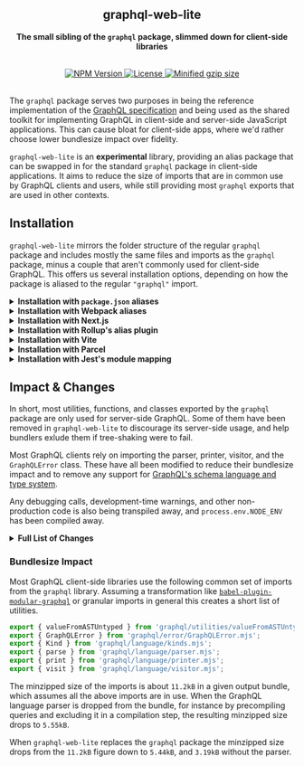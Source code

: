 <div align="center">
  <h2 align="center">graphql-web-lite</h2>
  <p align="center"><strong>The small sibling of the <code>graphql</code> package, slimmed down for client-side libraries</strong></p>
  <br />
  <a href="https://npmjs.com/package/graphql-web-lite">
    <img alt="NPM Version" src="https://img.shields.io/npm/v/graphql-web-lite.svg" />
  </a>
  <a href="https://npmjs.com/package/use-interactions">
    <img alt="License" src="https://img.shields.io/npm/l/graphql-web-lite.svg" />
  </a>
  <a href="https://bundlephobia.com/result?p=graphql-web-lite">
    <img alt="Minified gzip size" src="https://img.shields.io/bundlephobia/minzip/graphql-web-lite.svg?label=gzip%20size" />
  </a>
  <br />
  <br />
</div>

The `graphql` package serves two purposes in being the reference implementation of the
[GraphQL specification](https://spec.graphql.org/) and being used as the shared toolkit
for implementing GraphQL in client-side and server-side JavaScript applications. This
can cause bloat for client-side apps, where we'd rather choose lower bundlesize impact
over fidelity.

`graphql-web-lite` is an **experimental** library, providing an alias package that can
be swapped in for the standard `graphql` package in client-side applications.
It aims to reduce the size of imports that are in common use by GraphQL clients and
users, while still providing most `graphql` exports that are used in other contexts.

## Installation

`graphql-web-lite` mirrors the folder structure of the regular `graphql` package and
includes mostly the same files and imports as the `graphql` package, minus a couple
that aren't commonly used for client-side GraphQL.
This offers us several installation options, depending on how the package is aliased
to the regular `"graphql"` import.

<details>
<summary><strong>Installation with <code>package.json</code> aliases</strong></summary>

When your dependencies and `node_modules` folder isn't used by a _GraphQL server_ and
only used by a _GraphQL clients_, you can use a quick and easy npm installation alias.
In your `package.json` file you can define your `graphql` installation to use
`graphql-web-lite` instead, which is supported by both Yarn and npm:

```diff
{
  "dependencies": {
-    "graphql": "^15.5.0"
+    "graphql": "npm:graphql-web-lite@^15.5.1001"
  }
}
```

Alternatively, you can run an installation command to alias the package:<br />

```sh
npm install --save graphql@npm:graphql-web-lite
# or
yarn add graphql@npm:graphql-web-lite
```

When this isn't suitable — for instance, because the same dependencies are shared
with an API or server-side GraphQL consumer, or you're working inside a monorepo —
you can try one of the other aliasing techniques below.

</details>

<details>
<summary><strong>Installation with Webpack aliases</strong></summary>

First, we'll need to install `graphql-web-lite` _alongside_ the regular `graphql`
package.

```sh
npm install --save graphql-web-lite
# or
yarn add graphql-web-lite
```

To alias a package in Webpack, an entry must be added to your Webpack
configuration's `resolve.alias` section. Depending on your implementation,
the configuration may already contain some keys inside `resolve.alias`, and
you'd want to add another entry for `"graphql"`.

```js
const webpackConfig = {
  // ...
  resolve: {
    alias: {
      graphql: 'graphql-web-lite',
    },
  },
};
```

</details>

<details>
<summary><strong>Installation with Next.js</strong></summary>

First, we'll need to install `graphql-web-lite` _alongside_ the regular `graphql`
package.

```sh
npm install --save graphql-web-lite
# or
yarn add graphql-web-lite
```

In your [Next.js configuration file](https://nextjs.org/docs/api-reference/next.config.js/introduction),
under `next.config.js`, you can add an additional `webpack()` function that is
able to modify Next's Webpack configuration to add an alias for `graphql`.

```js
module.exports = {
  webpack(config, { isServer }) {
    if (!isServer) {
      config.resolve.alias = {
        ...config.resolve.alias,
        graphql: 'graphql-web-lite',
      };
    }
    return config;
  },
};
```

Here we're also ensuring that the alias isn't applied on the server-side, in case
an API route is using `graphql` for a server-side GraphQL schema.

</details>

<details>
<summary><strong>Installation with Rollup's alias plugin</strong></summary>

First, we'll need to install `graphql-web-lite` _alongside_ the regular `graphql`
package.

```sh
npm install --save graphql-web-lite
# or
yarn add graphql-web-lite
```

In Rollup, the easiest way to add a new alias is to use `@rollup/plugin-alias`.
We'll have to install this plugin and ensure that every import and deep import
to `graphql` is aliased to `graphql-web-lite`.

Any Rollup-based build will fail when the import name of the package does not
match the `name` field in the module's `package.json` file, so this step is
necessary.

```js
import alias from '@rollup/plugin-alias';

module.exports = {
  plugins: [
    alias({
      entries: [{ find: 'graphql', replacement: 'graphql-web-lite' }],
    }),
  ],
};
```

</details>

<details>
<summary><strong>Installation with Vite</strong></summary>

First, we'll need to install `graphql-web-lite` _alongside_ the regular `graphql`
package.

```sh
npm install --save graphql-web-lite
# or
yarn add graphql-web-lite
```

In your [Vite configuration file](https://vitejs.dev/config/#config-file-resolving)
you may add a new entry for its `resolve.alias` entries. This entry works the same
as Rollup's alias plugin.

```js
import { defineConfig } from 'vite';

export default defineConfig({
  resolve: {
    alias: {
      graphql: 'graphql-web-lite',
    },
  },
});
```

Here we're also ensuring that the alias isn't applied on the server-side, in case
an API route is using `graphql` for a server-side GraphQL schema.

</details>

<details>
<summary><strong>Installation with Parcel</strong></summary>

First, we'll need to install `graphql-web-lite` _alongside_ the regular `graphql`
package.

```sh
npm install --save graphql-web-lite
# or
yarn add graphql-web-lite
```

In Parcel, we can add an entry in our `package.json` file for an alias. Specifically,
the `alias` property may contain an object that maps packages to their aliases.

```diff
{
  "alias": {
+    "graphql": "graphql-web-lite"
  }
}
```

</details>

<details>
<summary><strong>Installation with Jest's module mapping</strong></summary>

First, we'll need to install `graphql-web-lite` _alongside_ the regular `graphql`
package.

```sh
npm install --save graphql-web-lite
# or
yarn add graphql-web-lite
```

Jest allows any module names to be remapped using regular expression-based
mappings. In your Jest config you'll need to add an entry for `graphql` that
remaps all imports and deep imports to `graphql-web-lite`.

```json
{
  "moduleNameMapper": {
    "graphql(.*)": "graphql-web-lite$1"
  }
}
```

</details>

## Impact & Changes

In short, most utilities, functions, and classes exported by the `graphql`
package are only used for server-side GraphQL. Some of them have been removed
in `graphql-web-lite` to discourage its server-side usage, and help bundlers
exlude them if tree-shaking were to fail.

Most GraphQL clients rely on importing the parser, printer, visitor, and the
`GraphQLError` class. These have all been modified to reduce their bundlesize
impact and to remove any support for
[GraphQL's schema language and type system](https://spec.graphql.org/June2018/#sec-Type-System).

Any debugging calls, development-time warnings, and other non-production code
is also being transpiled away, and `process.env.NODE_ENV` has been compiled
away.

<details>
<summary><strong>Full List of Changes</strong></summary>

| Export                     | Changes     | Notes                                                               |
| -------------------------- | ----------- | ------------------------------------------------------------------- |
| `getVisitFn`               | _unchanged_ | n/a                                                                 |
| `visitInParallel`          | _unchanged_ | n/a                                                                 |
| `BREAK`                    | _unchanged_ | n/a                                                                 |
| `visit`                    | _modified_  | works recursively and does not detect invalid AST nodes             |
| `print`                    | _modified_  | won't output any schema nodes and does not detect invalid AST nodes |
| `printLocation`            | _modified_  | won't output source snippets                                        |
| `printSourceLocation`      | _modified_  | won't output source snippets                                        |
| `parse`                    | _modified_  | won't parse schema nodes or throw precise syntax errors             |
| `parseType`                | _modified_  | won't throw precise syntax errors                                   |
| `parseValue`               | _modified_  | won't throw precise syntax errors                                   |
| `GraphQLError`             | _modified_  | doesn't handle locations and Error stacks                           |
| `syntaxError`              | _removed_   | n/a                                                                 |
| `printType`                | _removed_   | n/a                                                                 |
| `printSchema`              | _removed_   | n/a                                                                 |
| `printIntrospectionSchema` | _removed_   | n/a                                                                 |
| `lexicographicSortSchema`  | _removed_   | n/a                                                                 |
| `isSchema`                 | _removed_   | n/a                                                                 |
| `isInterfaceType`          | _removed_   | n/a                                                                 |
| `getDescription`           | _removed_   | n/a                                                                 |
| `findDeprecatedUsages`     | _removed_   | n/a                                                                 |
| `buildSchema`              | _removed_   | n/a                                                                 |
| `buildASTSchema`           | _removed_   | n/a                                                                 |
| `assertSchema`             | _removed_   | n/a                                                                 |
| `assertInterfaceType`      | _removed_   | n/a                                                                 |
| `assertCompositeType`      | _removed_   | n/a                                                                 |
| `assertAbstractType`       | _removed_   | n/a                                                                 |
| `TokenKind`                | _removed_   | n/a                                                                 |
| `Token`                    | _removed_   | n/a                                                                 |
| `Lexer`                    | _removed_   | n/a                                                                 |
| `GraphQLUnionType`         | _removed_   | n/a                                                                 |
| `GraphQLInterfaceType`     | _removed_   | n/a                                                                 |
| `GraphQLInputObjectType`   | _removed_   | n/a                                                                 |

</details>

### Bundlesize Impact

Most GraphQL client-side libraries use the following common set of imports from the `graphql` library.
Assuming a transformation like [`babel-plugin-modular-graphql`](https://github.com/kitten/babel-plugin-modular-graphql/)
or granular imports in general this creates a short list of utilities.

```js
export { valueFromASTUntyped } from 'graphql/utilities/valueFromASTUntyped.mjs';
export { GraphQLError } from 'graphql/error/GraphQLError.mjs';
export { Kind } from 'graphql/language/kinds.mjs';
export { parse } from 'graphql/language/parser.mjs';
export { print } from 'graphql/language/printer.mjs';
export { visit } from 'graphql/language/visitor.mjs';
```

The minzipped size of the imports is about `11.2kB` in a given output bundle, which assumes all the above imports are
in use. When the GraphQL language parser is dropped from the bundle, for instance by precompiling queries and excluding
it in a compilation step, the resulting minzipped size drops to `5.55kB`.

When `graphql-web-lite` replaces the `graphql` package the minzipped size drops from the `11.2kB` figure down to `5.44kB`,
and `3.19kB` without the parser.

